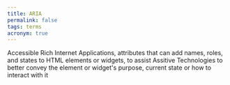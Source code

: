 ```yaml
---
title: ARIA
permalink: false
tags: terms
acronym: true
---
```

Accessible Rich Internet Applications, attributes that can add names, roles, and states to HTML elements or widgets, to assist Assitive Technologies to better convey the element or widget's purpose, current state or how to interact with it